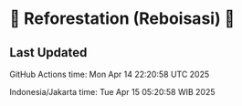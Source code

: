 
# 🌳 Reforestation (Reboisasi) 🌲

## Last Updated

GitHub Actions time: Mon Apr 14 22:20:58 UTC 2025

Indonesia/Jakarta time: Tue Apr 15 05:20:58 WIB 2025
